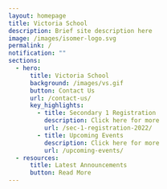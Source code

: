 ```yaml
---
layout: homepage
title: Victoria School
description: Brief site description here
image: /images/isomer-logo.svg
permalink: /
notification: ""
sections:
  - hero:
      title: Victoria School
      background: /images/vs.gif
      button: Contact Us
      url: /contact-us/
      key_highlights:
        - title: Secondary 1 Registration
          description: Click here for more
          url: /sec-1-registration-2022/
        - title: Upcoming Events
          description: Click here for more
          url: /upcoming-events/
  - resources:
      title: Latest Announcements
      button: Read More
---
```

